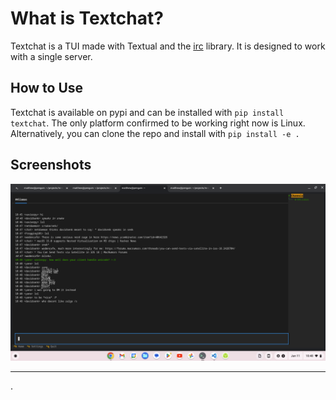 # What is Textchat?
Textchat is a TUI made with Textual and the [irc](https://github.com/jaraco/irc) library. It is designed to work with a single server.


## How to Use
Textchat is available on pypi and can be installed with `pip install textchat`. The only platform confirmed to be working right now is Linux. Alternatively, you can clone the repo and install with `pip install -e .`


## Screenshots
![libera](/assets/libera.png)

--------
.